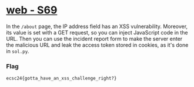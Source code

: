 # [web - S69](https://hack.cert.pl/challenge/s69)

In the `/about` page, the IP address field has an XSS vulnerability. Moreover, its value is set with a GET request, so you can inject JavaScript code in the URL. Then you can use the incident report form to make the server enter the malicious URL and leak the access token stored in cookies, as it's done in `sol.py`.

### Flag
```
ecsc24{gotta_have_an_xss_challenge_right?}
```